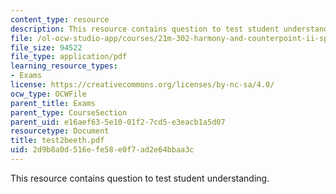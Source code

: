 ```yaml
---
content_type: resource
description: This resource contains question to test student understanding.
file: /ol-ocw-studio-app/courses/21m-302-harmony-and-counterpoint-ii-spring-2005/2d9b8a0d516efe58e0f7ad2e64bbaa3c_test2beeth.pdf
file_size: 94522
file_type: application/pdf
learning_resource_types:
- Exams
license: https://creativecommons.org/licenses/by-nc-sa/4.0/
ocw_type: OCWFile
parent_title: Exams
parent_type: CourseSection
parent_uid: e16aef63-5e10-01f2-7cd5-e3eacb1a5d07
resourcetype: Document
title: test2beeth.pdf
uid: 2d9b8a0d-516e-fe58-e0f7-ad2e64bbaa3c
---
```

This resource contains question to test student understanding.